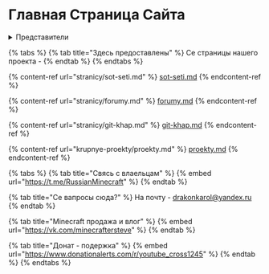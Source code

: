 # Главная Страница  Сайта

<details>

<summary>                                                             Представители</summary>

Здесь се представители сайт и проектов - [КЛИК](predstaviteli.md)

</details>

{% tabs %}
{% tab title="Здесь предоставлены" %}
Се страницы нашего проекта -
{% endtab %}
{% endtabs %}

{% content-ref url="stranicy/sot-seti.md" %}
[sot-seti.md](stranicy/sot-seti.md)
{% endcontent-ref %}

{% content-ref url="stranicy/forumy.md" %}
[forumy.md](stranicy/forumy.md)
{% endcontent-ref %}

{% content-ref url="stranicy/git-khap.md" %}
[git-khap.md](stranicy/git-khap.md)
{% endcontent-ref %}

{% content-ref url="krupnye-proekty/proekty.md" %}
[proekty.md](krupnye-proekty/proekty.md)
{% endcontent-ref %}

{% tabs %}
{% tab title="Свясь с влаельцам" %}
{% embed url="https://t.me/RussianMinecraft" %}
{% endtab %}

{% tab title="Се вапросы сюда?" %}
На почту - drakonkarol@yandex.ru
{% endtab %}

{% tab title="Minecraft продажа и влог" %}
{% embed url="https://vk.com/minecraftersteve" %}
{% endtab %}

{% tab title="Донат - подержка" %}
{% embed url="https://www.donationalerts.com/r/youtube_cross1245" %}
{% endtab %}
{% endtabs %}
